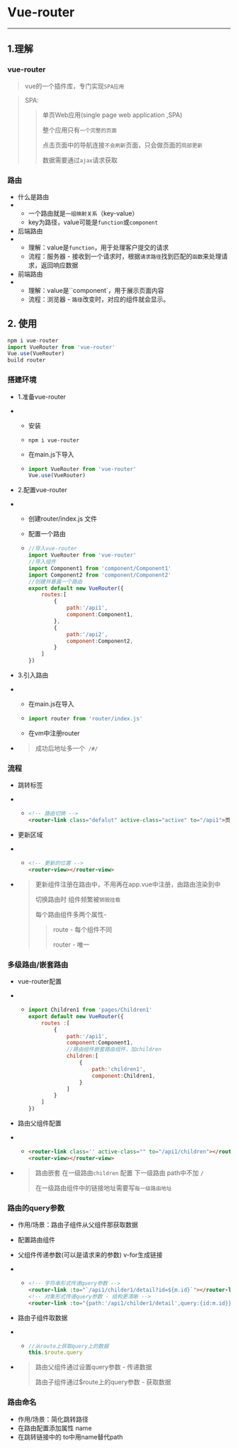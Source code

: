 # Vue-router

---

## 1.理解

### vue-router

> vue的一个插件库，专门实现``SPA应用``

> SPA:
>
> > 单页Web应用(single page web application ,SPA)
> >
> > 整个应用只有``一个完整的页面``
> >
> > 点击页面中的导航连接`不会刷新`页面，只会做页面的`局部更新`
> >
> > 数据需要通过`ajax`请求获取

### 路由

- 什么是路由
- - 一个路由就是`一组映射关系`（key-value）
  - key为路径，value可能是`function`或`component`
- 后端路由
- - 理解：value是`function`，用于处理客户提交的请求
  - 流程：服务器 - 接收到一个请求时，根据`请求路径`找到匹配的`函数`来处理请求，返回响应数据
- 前端路由
- - 理解：value是``component`，用于展示页面内容
  - 流程：浏览器 - `路径`改变时，对应的组件就会显示。

## 2. 使用

```js
npm i vue-router
import VueRouter from 'vue-router'
Vue.use(VueRouter)
build router
```

### 搭建环境

- 1.准备vue-router

- - 安装

  - ```
    npm i vue-router
    ```

  - 在main.js下导入

  - ```js
    import VueRouter from 'vue-router'
    Vue.use(VueRouter)
    ```

- 2.配置vue-router

- - 创建router/index.js 文件

  - 配置一个路由

  - ```js
    //导入vue-router
    import VueRouter from 'vue-router'
    //导入组件
    import Component1 from 'component/Component1'
    import Component2 from 'component/Component2'
    //创建并暴露一个路由
    export default new VueRouter({
        routes:[
            {
                path:'/api1',
                component:Component1,
            },
            {
            	path:'/api2',
                component:Component2,
            }
        ]
    })
    ```

- 3.引入路由

- - 在main.js在导入

  - ```js
    import router from 'router/index.js'
    ```

  - 在vm中注册router

- >成功后地址多一个`` /#/``

### 流程

- 跳转标签

- - ```html
    <!-- 路由切换 -->
    <router-link class="defalut" active-class="active" to="/api1">页面1</router-link>
    ```

- 更新区域

- - ```html
    <!-- 更新的位置 -->
    <router-view></router-view>
    ```

- > 更新组件注册在路由中，不用再在app.vue中注册，由路由渲染到<router-view>中
  >
  > 切换路由时 组件频繁被``销毁挂载``
  >
  > 每个路由组件多两个属性- 
  >
  > > route - 每个组件不同
  > >
  > > router - 唯一

### 多级路由/嵌套路由

- vue-router配置

- - ```js
    import Children1 from 'pages/Children1'
    export default new VueRouter({
        routes :[
            {
                path:'/api1',
                component:Component1,
                //路由组件嵌套路由组件，加children
                children:[
                    {
                        path:'children1',
                        component:Children1,
                    }
                ]
            }
        ]
    })
    ```

- 路由父组件配置

- - ```html
    <router-link class='' active-class="" to="/api1/children"></router-link>
    <router-view></router-view>
    ```

- > 路由嵌套 在一级路由`children` 配置 下一级路由 path中不加 ``/``
  >
  > 在一级路由组件中的链接地址需要写``每一级路由地址``

### 路由的query参数

- 作用/场景：路由子组件从父组件那获取数据

- 配置路由组件

- 父组件传递参数(可以是请求来的参数) v-for生成链接

- - ```html
    <!-- 字符串形式传递query参数 -->
    <router-link :to="`/api1/childer1/detail?id=${m.id}`"></router-link>
    <!-- 对象形式传递query参数 - 结构更清晰 -->
    <router-link :to="{path:'/api1/childer1/detail',query:{id:m.id}}"></router-link>
    ```

- 路由子组件取数据

- - ```js
    //从route上获取query上的数据
    this.$route.query
    ```

- > 路由父组件通过设置query参数 - 传递数据
  >
  > 路由子组件通过$route上的query参数 - 获取数据

### 路由命名

- 作用/场景：简化跳转路径
- 在路由配置添加属性 name 
- 在跳转链接中的 to中用name替代path